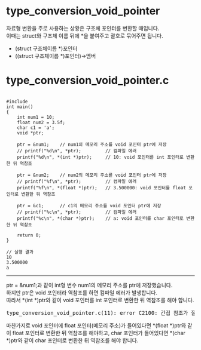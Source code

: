 type_conversion_void_pointer
===============================
자료형 변환을 주로 사용하는 상황은 구조체 포인터를 변환할 때입니다.   
이때는 struct와 구조체 이름 뒤에 *을 붙여주고 괄호로 묶어주면 됩니다.    

* (struct 구조체이름 *)포인터  
* ((struct 구조체이름 *)포인터)->멤버  

# type_conversion_void_pointer.c
<pre><code>
#include <stdio.h>
int main()
{
    int num1 = 10;
    float num2 = 3.5f;
    char c1 = 'a';
    void *ptr;

    ptr = &num1;    // num1의 메모리 주소를 void 포인터 ptr에 저장
    // printf("%d\n", *ptr);         // 컴파일 에러
    printf("%d\n", *(int *)ptr);     // 10: void 포인터를 int 포인터로 변환한 뒤 역참조

    ptr = &num2;    // num2의 메모리 주소를 void 포인터 ptr에 저장
    // printf("%f\n", *ptr);         // 컴파일 에러
    printf("%f\n", *(float *)ptr);   // 3.500000: void 포인터를 float 포인터로 변환한 뒤 역참조

    ptr = &c1;      // c1의 메모리 주소를 void 포인터 ptr에 저장
    // printf("%c\n", *ptr);         // 컴파일 에러
    printf("%c\n", *(char *)ptr);    // a: void 포인터를 char 포인터로 변환한 뒤 역참조

    return 0;
}

// 실행 결과
10
3.500000
a
</code></pre>
---

ptr = &num1;과 같이 int형 변수 num1의 메모리 주소를 ptr에 저장했습니다.  
하지만 ptr은 void 포인터라 역참조를 하면 컴파일 에러가 발생합니다.  
따라서 *(int *)ptr와 같이 void 포인터를 int 포인터로 변환한 뒤 역참조를 해야 합니다.

<pre>
type_conversion_void_pointer.c(11): error C2100: 간접 참조가 잘못되었습니다.
</pre>

마찬가지로 void 포인터에 float 포인터(메모리 주소)가 들어있다면 *(float *)ptr와 같이 float 포인터로 변환한 뒤 역참조를 해야하고, char 포인터가 들어있다면 *(char *)ptr와 같이 char 포인터로 변환한 뒤 역참조를 해야 합니다.